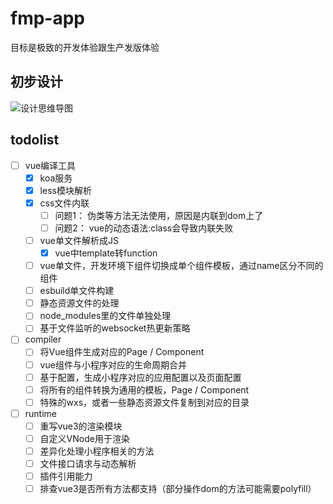 # fmp-app

目标是极致的开发体验跟生产发版体验


## 初步设计

![设计思维导图](http://study.maqixiang.com/assets/img/design.1b478656.png)

## todolist

- [ ] vue编译工具 
  - [x] koa服务
  - [x] less模块解析
  - [x] css文件内联
    - [ ] 问题1： 伪类等方法无法使用，原因是内联到dom上了
    - [ ] 问题2： vue的动态语法:class会导致内联失败
  - [ ] vue单文件解析成JS
    - [x] vue中template转function
  - [ ] vue单文件，开发环境下组件切换成单个组件模板，通过name区分不同的组件
  - [ ] esbuild单文件构建
  - [ ] 静态资源文件的处理
  - [ ] node_modules里的文件单独处理
  - [ ] 基于文件监听的websocket热更新策略
- [ ] compiler
  - [ ] 将Vue组件生成对应的Page / Component
  - [ ] vue组件与小程序对应的生命周期合并
  - [ ] 基于配置，生成小程序对应的应用配置以及页面配置
  - [ ] 将所有的组件转换为通用的模板，Page / Component
  - [ ] 特殊的wxs，或者一些静态资源文件复制到对应的目录
- [ ] runtime
  - [ ] 重写vue3的渲染模块
  - [ ] 自定义VNode用于渲染
  - [ ] 差异化处理小程序相关的方法
  - [ ] 文件接口请求与动态解析
  - [ ] 插件引用能力
  - [ ] 排查vue3是否所有方法都支持（部分操作dom的方法可能需要polyfill）
